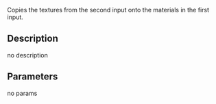 Copies the textures from the second input onto the materials in the first input.




## Description
no description
## Parameters
no params